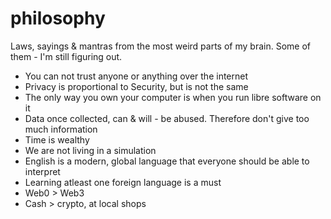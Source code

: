 # philosophy

Laws, sayings & mantras from the most weird parts of my brain. Some of them - I'm still figuring out.

- You can not trust anyone or anything over the internet
- Privacy is proportional to Security, but is not the same
- The only way you own your computer is when you run libre software on it
- Data once collected, can & will - be abused. Therefore don't give too much information
- Time is wealthy
- We are not living in a simulation
- English is a modern, global language that everyone should be able to interpret
- Learning atleast one foreign language is a must
- Web0 > Web3
- Cash > crypto, at local shops

